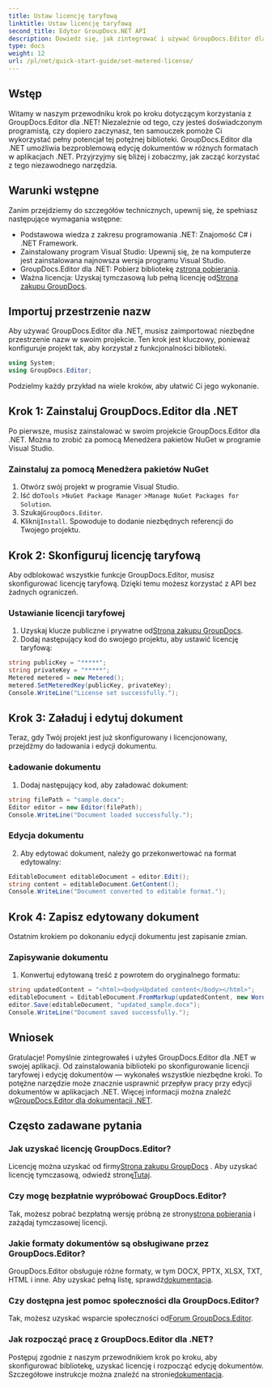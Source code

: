 ```yaml
---
title: Ustaw licencję taryfową
linktitle: Ustaw licencję taryfową
second_title: Edytor GroupDocs.NET API
description: Dowiedz się, jak zintegrować i używać GroupDocs.Editor dla .NET, korzystając z naszego obszernego przewodnika. Odblokuj zaawansowane funkcje edycji dokumentów w aplikacjach .NET.
type: docs
weight: 12
url: /pl/net/quick-start-guide/set-metered-license/
---
```

## Wstęp
Witamy w naszym przewodniku krok po kroku dotyczącym korzystania z GroupDocs.Editor dla .NET! Niezależnie od tego, czy jesteś doświadczonym programistą, czy dopiero zaczynasz, ten samouczek pomoże Ci wykorzystać pełny potencjał tej potężnej biblioteki. GroupDocs.Editor dla .NET umożliwia bezproblemową edycję dokumentów w różnych formatach w aplikacjach .NET. Przyjrzyjmy się bliżej i zobaczmy, jak zacząć korzystać z tego niezawodnego narzędzia.
## Warunki wstępne
Zanim przejdziemy do szczegółów technicznych, upewnij się, że spełniasz następujące wymagania wstępne:
- Podstawowa wiedza z zakresu programowania .NET: Znajomość C# i .NET Framework.
- Zainstalowany program Visual Studio: Upewnij się, że na komputerze jest zainstalowana najnowsza wersja programu Visual Studio.
-  GroupDocs.Editor dla .NET: Pobierz bibliotekę z[strona pobierania](https://releases.groupdocs.com/editor/net/).
-  Ważna licencja: Uzyskaj tymczasową lub pełną licencję od[Strona zakupu GroupDocs](https://purchase.groupdocs.com/temporary-license/).
## Importuj przestrzenie nazw
Aby używać GroupDocs.Editor dla .NET, musisz zaimportować niezbędne przestrzenie nazw w swoim projekcie. Ten krok jest kluczowy, ponieważ konfiguruje projekt tak, aby korzystał z funkcjonalności biblioteki.
```csharp
using System;
using GroupDocs.Editor;
```
Podzielmy każdy przykład na wiele kroków, aby ułatwić Ci jego wykonanie.
## Krok 1: Zainstaluj GroupDocs.Editor dla .NET
Po pierwsze, musisz zainstalować w swoim projekcie GroupDocs.Editor dla .NET. Można to zrobić za pomocą Menedżera pakietów NuGet w programie Visual Studio.
### Zainstaluj za pomocą Menedżera pakietów NuGet
1. Otwórz swój projekt w programie Visual Studio.
2.  Iść do`Tools` >`NuGet Package Manager` >`Manage NuGet Packages for Solution`.
3.  Szukaj`GroupDocs.Editor`.
4.  Kliknij`Install`.
Spowoduje to dodanie niezbędnych referencji do Twojego projektu.
## Krok 2: Skonfiguruj licencję taryfową
Aby odblokować wszystkie funkcje GroupDocs.Editor, musisz skonfigurować licencję taryfową. Dzięki temu możesz korzystać z API bez żadnych ograniczeń.
### Ustawianie licencji taryfowej
1.  Uzyskaj klucze publiczne i prywatne od[Strona zakupu GroupDocs](https://purchase.groupdocs.com/temporary-license/).
2. Dodaj następujący kod do swojego projektu, aby ustawić licencję taryfową:
```csharp
string publicKey = "*****";
string privateKey = "*****";
Metered metered = new Metered();
metered.SetMeteredKey(publicKey, privateKey);
Console.WriteLine("License set successfully.");
```
## Krok 3: Załaduj i edytuj dokument
Teraz, gdy Twój projekt jest już skonfigurowany i licencjonowany, przejdźmy do ładowania i edycji dokumentu.
### Ładowanie dokumentu
1. Dodaj następujący kod, aby załadować dokument:
```csharp
string filePath = "sample.docx";
Editor editor = new Editor(filePath);
Console.WriteLine("Document loaded successfully.");
```
### Edycja dokumentu
2. Aby edytować dokument, należy go przekonwertować na format edytowalny:
```csharp
EditableDocument editableDocument = editor.Edit();
string content = editableDocument.GetContent();
Console.WriteLine("Document converted to editable format.");
```
## Krok 4: Zapisz edytowany dokument
Ostatnim krokiem po dokonaniu edycji dokumentu jest zapisanie zmian.
### Zapisywanie dokumentu
1. Konwertuj edytowaną treść z powrotem do oryginalnego formatu:
```csharp
string updatedContent = "<html><body>Updated content</body></html>";
editableDocument = EditableDocument.FromMarkup(updatedContent, new WordProcessingSaveOptions());
editor.Save(editableDocument, "updated_sample.docx");
Console.WriteLine("Document saved successfully.");
```
## Wniosek
 Gratulacje! Pomyślnie zintegrowałeś i użyłeś GroupDocs.Editor dla .NET w swojej aplikacji. Od zainstalowania biblioteki po skonfigurowanie licencji taryfowej i edycję dokumentów — wykonałeś wszystkie niezbędne kroki. To potężne narzędzie może znacznie usprawnić przepływ pracy przy edycji dokumentów w aplikacjach .NET. Więcej informacji można znaleźć w[GroupDocs.Editor dla dokumentacji .NET](https://reference.groupdocs.com/editor/net/).
## Często zadawane pytania
### Jak uzyskać licencję GroupDocs.Editor?
 Licencję można uzyskać od firmy[Strona zakupu GroupDocs](https://purchase.groupdocs.com/buy) . Aby uzyskać licencję tymczasową, odwiedź stronę[Tutaj](https://purchase.groupdocs.com/temporary-license/).
### Czy mogę bezpłatnie wypróbować GroupDocs.Editor?
 Tak, możesz pobrać bezpłatną wersję próbną ze strony[strona pobierania](https://releases.groupdocs.com/) i zażądaj tymczasowej licencji.
### Jakie formaty dokumentów są obsługiwane przez GroupDocs.Editor?
 GroupDocs.Editor obsługuje różne formaty, w tym DOCX, PPTX, XLSX, TXT, HTML i inne. Aby uzyskać pełną listę, sprawdź[dokumentacja](https://reference.groupdocs.com/editor/net/).
### Czy dostępna jest pomoc społeczności dla GroupDocs.Editor?
 Tak, możesz uzyskać wsparcie społeczności od[Forum GroupDocs.Editor](https://forum.groupdocs.com/c/editor/20).
### Jak rozpocząć pracę z GroupDocs.Editor dla .NET?
 Postępuj zgodnie z naszym przewodnikiem krok po kroku, aby skonfigurować bibliotekę, uzyskać licencję i rozpocząć edycję dokumentów. Szczegółowe instrukcje można znaleźć na stronie[dokumentacja](https://reference.groupdocs.com/editor/net/).
